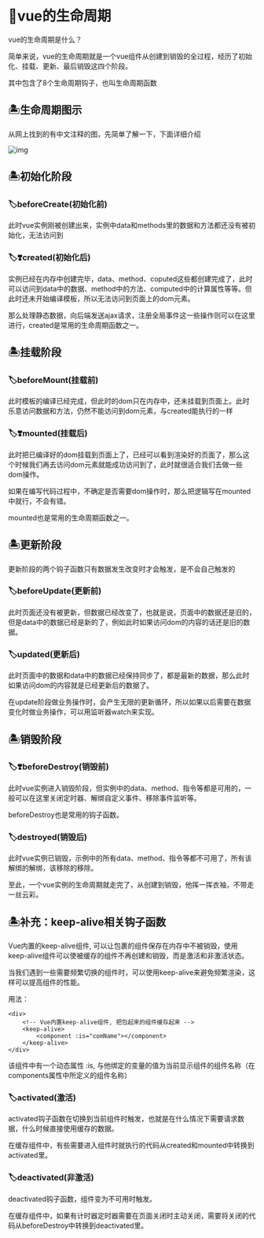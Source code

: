 # 🌄vue的生命周期

vue的生命周期是什么？

简单来说，vue的生命周期就是一个vue组件从创建到销毁的全过程，经历了初始化、挂载、更新、最后销毁这四个阶段。

其中包含了8个生命周期钩子，也叫生命周期函数

## 🏝️生命周期图示

从网上找到的有中文注释的图，先简单了解一下，下面详细介绍

![img](https://p3-juejin.byteimg.com/tos-cn-i-k3u1fbpfcp/4bf430c5d34a449ab80afd1f975aa2e4~tplv-k3u1fbpfcp-zoom-1.image)

## 🏝️初始化阶段

### 🏷️beforeCreate(初始化前)

此时vue实例刚被创建出来，实例中data和methods里的数据和方法都还没有被初始化，无法访问到

### 🏷️❣️created(初始化后)

实例已经在内存中创建完毕，data、method、coputed这些都创建完成了，此时可以访问到data中的数据、method中的方法、computed中的计算属性等等。但此时还未开始编译模板，所以无法访问到页面上的dom元素。

那么处理静态数据，向后端发送ajax请求，注册全局事件这一些操作则可以在这里进行，created是常用的生命周期函数之一。

## 🏝️挂载阶段

### 🏷️beforeMount(挂载前)

此时模板的编译已经完成，但此时的dom只在内存中，还未挂载到页面上。此时乐意访问数据和方法，仍然不能访问到dom元素，与created能执行的一样

### 🏷️❣️mounted(挂载后)

此时把已编译好的dom挂载到页面上了，已经可以看到渲染好的页面了，那么这个时候我们再去访问dom元素就能成功访问到了，此时就很适合我们去做一些dom操作。

如果在编写代码过程中，不确定是否需要dom操作时，那么把逻辑写在mounted中就行，不会有错。

mounted也是常用的生命周期函数之一。

## 🏝️更新阶段

更新阶段的两个钩子函数只有数据发生改变时才会触发，是不会自己触发的

### 🏷️beforeUpdate(更新前)

此时页面还没有被更新，但数据已经改变了，也就是说，页面中的数据还是旧的，但是data中的数据已经是新的了，例如此时如果访问dom的内容的话还是旧的数据。

### 🏷️updated(更新后)

此时页面中的数据和data中的数据已经保持同步了，都是最新的数据，那么此时如果访问dom的内容就是已经更新后的数据了。

在update阶段做业务操作时，会产生无限的更新循环，所以如果以后需要在数据变化时做业务操作，可以用监听器watch来实现。

## 🏝️销毁阶段

### 🏷️❣️beforeDestroy(销毁前)

此时vue实例进入销毁阶段，但实例中的data、method、指令等都是可用的，一般可以在这里关闭定时器、解绑自定义事件、移除事件监听等。

beforeDestroy也是常用的钩子函数。

### 🏷️destroyed(销毁后)

此时vue实例已销毁，示例中的所有data、method、指令等都不可用了，所有该解绑的解绑，该移除的移除。

至此，一个vue实例的生命周期就走完了，从创建到销毁，他挥一挥衣袖，不带走一丝云彩。

## 🏝️补充：keep-alive相关钩子函数

Vue内置的keep-alive组件, 可以让包裹的组件保存在内存中不被销毁，使用keep-alive组件可以使被缓存的组件不再创建和销毁，而是激活和非激活状态。

当我们遇到一些需要频繁切换的组件时，可以使用keep-alive来避免频繁渲染，这样可以提高组件的性能。

用法：

```
<div>
    <!-- Vue内置keep-alive组件, 把包起来的组件缓存起来 -->
    <keep-alive>
        <component :is="comName"></component>
    </keep-alive>
</div>
```

该组件中有一个动态属性 :is, 与他绑定的变量的值为当前显示组件的组件名称（在components属性中所定义的组件名称）

### 🏷️activated(激活)

activated钩子函数在切换到当前组件时触发，也就是在什么情况下需要请求数据，什么时候直接使用缓存的数据。

在缓存组件中，有些需要进入组件时就执行的代码从created和mounted中转换到activated里。

### 🏷️deactivated(非激活)

deactivated钩子函数，组件变为不可用时触发。

在缓存组件中，如果有计时器定时器需要在页面关闭时主动关闭，需要将关闭的代码从beforeDestroy中转换到deactivated里。
